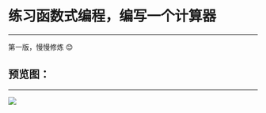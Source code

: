 # 练习函数式编程，编写一个计算器

------------------------------


第一版，慢慢修炼 :blush:

## 预览图：
--------------------
![](https://ws1.sinaimg.cn/large/006c6oKBgy1fytqdg3zvgj30dc0gigma.jpg)